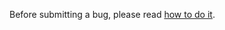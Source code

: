 Before submitting a bug, please read [how to do it](https://github.com/tp7/Sushi/wiki/Common-errors).
